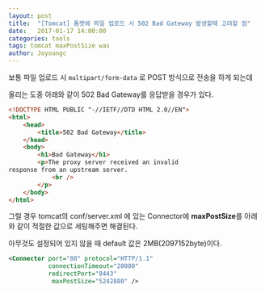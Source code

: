 ```yaml
---
layout: post
title:  "[Tomcat] 톰캣에 파일 업로드 시 502 Bad Gateway 발생할때 고려할 점"
date:   2017-01-17 14:00:00
categories: tools
tags: tomcat maxPostSize was
author: Joyoungc
---
```


보통 파일 업로드 시 `multipart/form-data` 로 POST 방식으로 전송을 하게 되는데 

올리는 도중 아래와 같이 502 Bad Gateway를 응답받을 경우가 있다. 

```html
<!DOCTYPE HTML PUBLIC "-//IETF//DTD HTML 2.0//EN">
<html>
    <head>
        <title>502 Bad Gateway</title>
    </head>
    <body>
        <h1>Bad Gateway</h1>
        <p>The proxy server received an invalid
response from an upstream server.
            <br />
        </p>
    </body>
</html>
```

그럴 경우 tomcat의 conf/server.xml 에 있는 Connector에 **maxPostSize**를 아래와 같이 적절한 값으로 세팅해주면 해결된다. 

아무것도 설정되어 있지 않을 때 default 값은 2MB(2097152byte)이다. 

```xml
<Connector port="80" protocol="HTTP/1.1"
           connectionTimeout="20000"
           redirectPort="8443"
            maxPostSize="5242880" />
```
